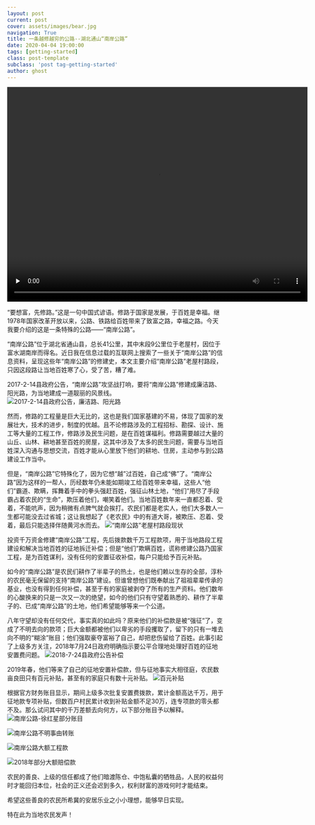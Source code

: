 ```yaml
---
layout: post
current: post
cover: assets/images/bear.jpg
navigation: True
title: 一条越修越穷的公路--湖北通山“南岸公路”
date: 2020-04-04 19:00:00
tags: [getting-started]
class: post-template
subclass: 'post tag-getting-started'
author: ghost
---
```


<video id="video" preload="none" src="https://v3-tt.ixigua.com/f87cd1acbc28aad0629fc541ebde859a/5e8a0d79/video/m/220ed59c46a59344c1b811e15339ab48432116590e270000494f4f9c23d3/?a=1768&br=0&bt=1627&cr=0&cs=0&dr=0&ds=3&er=&l=20200405235438010194099205323FDBE5&lr=&qs=0&rc=MzdzdTt5O2h5dDMzNDkzM0ApNzc1NTk5ZjxmNzM7OzRpOGdlM15qci9ncDFfLS00Li9zczMtLzM0YC0uNDAxXi0zL2M6Yw%3D%3D&vl=&vr=" controls="controls" width="700" height="500">您的浏览器不支持播放该视频！</video>

<!-- <video id="video" controls="" preload="none" poster="http://media.w3.org/2010/05/sintel/poster.png">
      <source id="mp4" src="https://v3-tt.ixigua.com/f87cd1acbc28aad0629fc541ebde859a/5e8a0d79/video/m/220ed59c46a59344c1b811e15339ab48432116590e270000494f4f9c23d3/?a=1768&br=0&bt=1627&cr=0&cs=0&dr=0&ds=3&er=&l=20200405235438010194099205323FDBE5&lr=&qs=0&rc=MzdzdTt5O2h5dDMzNDkzM0ApNzc1NTk5ZjxmNzM7OzRpOGdlM15qci9ncDFfLS00Li9zczMtLzM0YC0uNDAxXi0zL2M6Yw%3D%3D&vl=&vr=" type="video/mp4">
      <p>村官如何殴打百姓</p>
    </video> -->

“要想富，先修路。”这是一句中国式谚语。修路于国家是发展，于百姓是幸福。继1978年国家改革开放以来，公路、铁路给百姓带来了致富之路，幸福之路。今天我要介绍的这是一条特殊的公路——“南岸公路”。

“南岸公路”位于湖北省通山县，总长41公里，其中末段9公里位于老屋村，因位于富水湖南岸而得名。近日我在信息过载的互联网上搜索了一些关于“南岸公路”的信息资料，呈现这些年“南岸公路”的修建史，本文主要介绍“南岸公路”老屋村路段，只因这段路让当地百姓寒了心，受了苦，糟了难。

2017-2-14县政府公告，“南岸公路”攻坚战打响，要将“南岸公路”修建成廉洁路、阳光路，为当地建成一道靓丽的风景线。
![2017-2-14县政府公告，廉洁路、阳光路](http://pb3.pstatp.com/large/pgc-image/b5c5b377c6864dbda1499f27ea04ba30)

然而，修路的工程量是巨大无比的，这也是我们国家基建的不易，体现了国家的发展壮大，技术的进步，制度的优越。且不论修路涉及的工程招标、勘探、设计、施工等大量的工程工作，修路涉及民生问题，是在百姓谋福利。修路需要越过大量的山丘、山林、耕地甚至百姓的房屋，这其中涉及了太多的民生问题，需要与当地百姓深入沟通与思想交流，百姓才能从心里放下他们的耕地、住房，主动参与到公路建设工作当中。

但是，“南岸公路”它特殊化了，因为它想“越”过百姓，自己成“佛”了。“南岸公路”因为这样的一帮人，历经数年仍未能如期竣工给百姓带来幸福，这些人“他们”霸道、欺瞒，挥舞着手中的拳头强赶百姓，强征山林土地，“他们”用尽了手段霸占着农民的“生命”，欺压着他们，嘲笑着他们。当地百姓数年来一直都忍着、受着，不能吭声，因为稍微有点脾气就会挨打。农民们都是老实人，他们大多数人一生都可能没去过省城；这让我想起了《老农民》中的有道大哥，被欺压、忍着、受着，最后只能选择伴随黄河水而去。
![“南岸公路”老屋村路段现状](http://pb3.pstatp.com/large/pgc-image/ac4a7764f4fd47959b011fbc7c16fbed)

投资千万资金修建“南岸公路”工程，先后拨款数千万工程款项，用于当地路段工程建设和解决当地百姓的征地拆迁补偿；但是“他们”欺瞒百姓，谎称修建公路乃国家工程，是为百姓谋利，没有任何的安置征收补偿，每户只能给予百元补贴。

如今的“南岸公路”是农民们耕作了半辈子的热土，也是他们赖以生存的全部，淳朴的农民毫无保留的支持“南岸公路”建设。但谁曾想他们既奉献出了祖祖辈辈传承的基业，也没有得到任何补偿，甚至于有的家庭被剥夺了所有的生产资料。他们数年的心酸换来的只是一次又一次的绝望，如今的他们只有守望着熟悉的、耕作了半辈子的、已成“南岸公路”的土地，他们希望能够等来一个公道。

八年守望却没有任何交代，事实真的如此吗？原来他们的补偿款是被“强征”了，变成了不明去向的款项；巨大金额都被他们以卑劣的手段攫取了，留下的只有一堆去向不明的“糊涂”账目；他们强取豪夺富裕了自己，却把悲伤留给了百姓。此事引起了上级多方关注，2018年7月24日政府明确指示要公平合理地处理好百姓的征地安置费问题。
![2018-7-24县政府公告补偿](http://pb3.pstatp.com/large/pgc-image/1499546ebdc94e519e298a765fae82b0)

2019年春，他们等来了自己的征地安置补偿款，但与征地事实大相径庭，农民数亩良田只有百元补贴，甚至有的家庭只有数十元补贴。
![百元补贴](http://pb3.pstatp.com/large/pgc-image/0575abec62c34374b874f2f6670abb2c)

根据官方财务账目显示，期间上级多次批复安置费拨款，累计金额高达千万，用于征地款专项补贴，但数百户村民累计收到补贴金额不足30万，连专项款的零头都不及。那么试问其中的千万差额去向何方，以下部分账目予以解释。
![南岸公路-徐红星部分账目](http://pb3.pstatp.com/large/pgc-image/3785e8a90cef4ac8a6fbca8313c71750)

![南岸公路不明事由转账](http://pb3.pstatp.com/large/pgc-image/3caabb7a3bf14e99afbd9e49fe3d1a2b)

![南岸公路大额工程款](http://pb3.pstatp.com/large/pgc-image/5e864a894d2a4b1eb3252d2a03b95673)

![2018年部分大额赔偿款](http://pb3.pstatp.com/large/pgc-image/29f32bbeff7d4309ae59c7d001fa6062)

农民的善良、上级的信任都成了他们暗渡陈仓、中饱私囊的牺牲品，人民的权益何时才能回归本位，社会的正义还会迟到多久，权利财富的游戏何时才能结束。

希望这些善良的农民所希冀的安居乐业之小小理想，能够早日实现。

特在此为当地农民发声！
